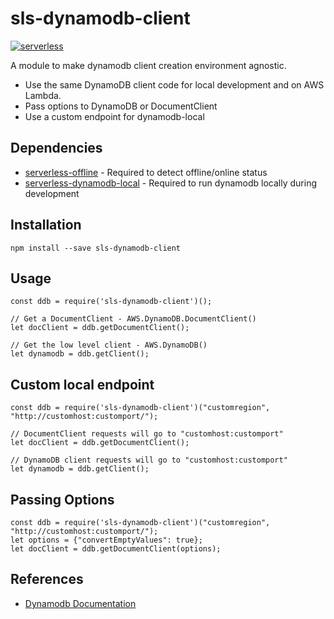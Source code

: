 sls-dynamodb-client
=================================

[![serverless](http://public.serverless.com/badges/v3.svg)](http://www.serverless.com)

A module to make dynamodb client creation environment agnostic.

* Use the same DynamoDB client code for local development and on AWS Lambda.
* Pass options to DynamoDB or DocumentClient
* Use a custom endpoint for dynamodb-local

## Dependencies

*  [serverless-offline](https://github.com/dherault/serverless-offline) - Required to detect offline/online status
*  [serverless-dynamodb-local](https://github.com/99xt/serverless-dynamodb-local) - Required to run dynamodb locally during development

## Installation

`npm install --save sls-dynamodb-client`

## Usage

```
const ddb = require('sls-dynamodb-client')();

// Get a DocumentClient - AWS.DynamoDB.DocumentClient()
let docClient = ddb.getDocumentClient();

// Get the low level client - AWS.DynamoDB()
let dynamodb = ddb.getClient();

```

## Custom local endpoint
```
const ddb = require('sls-dynamodb-client')("customregion", "http://customhost:customport/");

// DocumentClient requests will go to "customhost:customport"
let docClient = ddb.getDocumentClient();

// DynamoDB client requests will go to "customhost:customport"
let dynamodb = ddb.getClient();
```

## Passing Options
```
const ddb = require('sls-dynamodb-client')("customregion", "http://customhost:customport/");
let options = {"convertEmptyValues": true};
let docClient = ddb.getDocumentClient(options);
```

## References
* [Dynamodb Documentation](http://docs.aws.amazon.com/AWSJavaScriptSDK/latest/AWS/DynamoDB.html)
